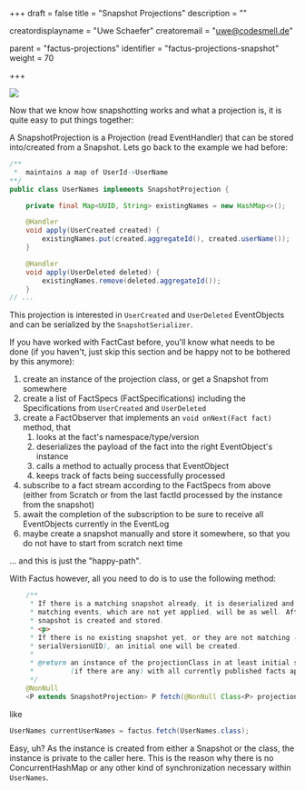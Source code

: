 +++
draft = false
title = "Snapshot Projections"
description = ""


creatordisplayname = "Uwe Schaefer"
creatoremail = "uwe@codesmell.de"


parent = "factus-projections"
identifier = "factus-projections-snapshot"
weight = 70

+++

![](../ph_sp.png)

Now that we know how snapshotting works and what a projection is, it is quite easy to put things together:

A SnapshotProjection is a Projection (read EventHandler) that can be stored into/created from a Snapshot. Lets go back to the example we had before:

```java
/**
 *  maintains a map of UserId->UserName
**/
public class UserNames implements SnapshotProjection {

    private final Map<UUID, String> existingNames = new HashMap<>();

    @Handler
    void apply(UserCreated created) {
        existingNames.put(created.aggregateId(), created.userName());
    }

    @Handler
    void apply(UserDeleted deleted) {
        existingNames.remove(deleted.aggregateId());
    }
// ...
``` 

This projection is interested in `UserCreated` and `UserDeleted` EventObjects and can be serialized by the `SnapshotSerializer`.

If you have worked with FactCast before, you'll know what needs to be done (if you haven't, just skip this section and be happy not to be bothered by this anymore):
1. create an instance of the projection class, or get a Snapshot from somewhere
1. create a list of FactSpecs (FactSpecifications) including the Specifications from `UserCreated` and `UserDeleted`
1. create a FactObserver that implements an `void onNext(Fact fact)` method, that
    1. looks at the fact's namespace/type/version
    1. deserializes the payload of the fact into the right EventObject's instance
    1. calls a method to actually process that EventObject
    1. keeps track of facts being successfully processed
1. subscribe to a fact stream according to the FactSpecs from above (either from Scratch or from the last factId processed by the instance from the snapshot)
1. await the completion of the subscription to be sure to receive all EventObjects currently in the EventLog
1. maybe create a snapshot manually and store it somewhere, so that you do not have to start from scratch next time

... and this is just the "happy-path".

With Factus however, all you need to do is to use the following method:

```java
    /**
     * If there is a matching snapshot already, it is deserialized and the
     * matching events, which are not yet applied, will be as well. Afterwards, a new
     * snapshot is created and stored.
     * <p>
     * If there is no existing snapshot yet, or they are not matching (see
     * serialVersionUID), an initial one will be created.
     *
     * @return an instance of the projectionClass in at least initial state, and
     *         (if there are any) with all currently published facts applied.
     */
    @NonNull
    <P extends SnapshotProjection> P fetch(@NonNull Class<P> projectionClass);
```

like

```java
UserNames currentUserNames = factus.fetch(UserNames.class);
```
Easy, uh? As the instance is created from either a Snapshot or the class, the instance is private to the caller here. This is the reason why there is no ConcurrentHashMap or any other kind of synchronization necessary within `UserNames`.
